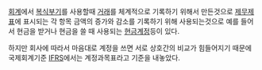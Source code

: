 [회계](%ED%9A%8C%EA%B3%84.md)에서
[복식부기](%EB%B3%B5%EC%8B%9D%EB%B6%80%EA%B8%B0.md)를 사용할때
[거래](%EA%B1%B0%EB%9E%98.md)를 체계적으로 기록하기 위해서 만든것으로
[제무제표](%EC%A0%9C%EB%AC%B4%EC%A0%9C%ED%91%9C.md)에 표시되는 각 항목 금액의 증가와 감소를 기록하기
위해 사용되는것으로 예를 들어서 현금을 받거나 현금을 쓸 때 사용되는
[현금계정](%ED%98%84%EA%B8%88%EA%B3%84%EC%A0%95.md)등이 있다.

하지만 회사에 따라서 마음대로 계정을 쓰면 서로 상호간의 비교가 힘들어지기 때문에 국제회계기준 [IFRS](IFRS.md)에서는
계정과목표라고 기준을 내놓았다.

